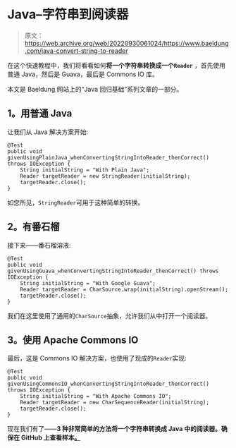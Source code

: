 # Java–字符串到阅读器

> 原文：<https://web.archive.org/web/20220930061024/https://www.baeldung.com/java-convert-string-to-reader>

在这个快速教程中，我们将看看如何**将一个字符串转换成一个`Reader`** ，首先使用普通 Java，然后是 Guava，最后是 Commons IO 库。

本文是 Baeldung 网站上的“Java 回归基础”系列文章的一部分。

## 1。用普通 Java

让我们从 Java 解决方案开始:

```
@Test
public void givenUsingPlainJava_whenConvertingStringIntoReader_thenCorrect() throws IOException {
    String initialString = "With Plain Java";
    Reader targetReader = new StringReader(initialString);
    targetReader.close();
}
```

如您所见，`StringReader`可用于这种简单的转换。

## 2。有番石榴

接下来——番石榴溶液:

```
@Test
public void givenUsingGuava_whenConvertingStringIntoReader_thenCorrect() throws IOException {
    String initialString = "With Google Guava";
    Reader targetReader = CharSource.wrap(initialString).openStream();
    targetReader.close();
}
```

我们在这里使用了通用的`CharSource`抽象，允许我们从中打开一个阅读器。

## 3。使用 Apache Commons IO

最后，这是 Commons IO 解决方案，也使用了现成的`Reader`实现:

```
@Test
public void givenUsingCommonsIO_whenConvertingStringIntoReader_thenCorrect() throws IOException {
    String initialString = "With Apache Commons IO";
    Reader targetReader = new CharSequenceReader(initialString);
    targetReader.close();
}
```

现在我们有了——**3 种非常简单的方法将一个字符串转换成 Java 中的阅读器。确保在 GitHub 上查看样本[。](https://web.archive.org/web/20221013193920/https://github.com/eugenp/tutorials/tree/master/core-java-modules/core-java-io-conversions)**